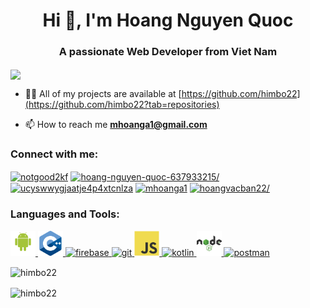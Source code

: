 <h1 align="center">Hi 👋, I'm Hoang Nguyen Quoc</h1>
<h3 align="center">A passionate Web Developer from Viet Nam</h3>

<img align="center" src="https://i.pinimg.com/originals/84/72/75/847275553f3271e0d722fd0807af9ebe.gif" width="500">

- 👨‍💻 All of my projects are available at [https://github.com/himbo22](https://github.com/himbo22?tab=repositories)

- 📫 How to reach me **mhoanga1@gmail.com**

<h3 align="left">Connect with me:</h3>
<p align="left">
<a href="https://dev.to/notgood2kf" target="blank"><img align="center" src="https://raw.githubusercontent.com/rahuldkjain/github-profile-readme-generator/master/src/images/icons/Social/devto.svg" alt="notgood2kf" height="30" width="40" /></a>
<a href="https://linkedin.com/in/hoang-nguyen-quoc-637933215/" target="blank"><img align="center" src="https://raw.githubusercontent.com/rahuldkjain/github-profile-readme-generator/master/src/images/icons/Social/linked-in-alt.svg" alt="hoang-nguyen-quoc-637933215/" height="30" width="40" /></a>
<a href="https://www.youtube.com/channel/UCYswWYGJAatJE4p4xtCnlZA" target="blank"><img align="center" src="https://raw.githubusercontent.com/rahuldkjain/github-profile-readme-generator/master/src/images/icons/Social/youtube.svg" alt="ucyswwygjaatje4p4xtcnlza" height="30" width="40" /></a>
<a href="https://www.hackerrank.com/mhoanga1" target="blank"><img align="center" src="https://raw.githubusercontent.com/rahuldkjain/github-profile-readme-generator/master/src/images/icons/Social/hackerrank.svg" alt="mhoanga1" height="30" width="40" /></a>
<a href="https://www.leetcode.com/hoangvacban22/" target="blank"><img align="center" src="https://raw.githubusercontent.com/rahuldkjain/github-profile-readme-generator/master/src/images/icons/Social/leet-code.svg" alt="hoangvacban22/" height="30" width="40" /></a>
</p>

<h3 align="left">Languages and Tools:</h3>
<p align="left"> <a href="https://developer.android.com" target="_blank" rel="noreferrer"> <img src="https://raw.githubusercontent.com/devicons/devicon/master/icons/android/android-original-wordmark.svg" alt="android" width="40" height="40"/> </a> <a href="https://www.w3schools.com/cpp/" target="_blank" rel="noreferrer"> <img src="https://raw.githubusercontent.com/devicons/devicon/master/icons/cplusplus/cplusplus-original.svg" alt="cplusplus" width="40" height="40"/> </a> <a href="https://firebase.google.com/" target="_blank" rel="noreferrer"> <img src="https://www.vectorlogo.zone/logos/firebase/firebase-icon.svg" alt="firebase" width="40" height="40"/> </a> <a href="https://git-scm.com/" target="_blank" rel="noreferrer"> <img src="https://www.vectorlogo.zone/logos/git-scm/git-scm-icon.svg" alt="git" width="40" height="40"/> </a> <a href="https://developer.mozilla.org/en-US/docs/Web/JavaScript" target="_blank" rel="noreferrer"> <img src="https://raw.githubusercontent.com/devicons/devicon/master/icons/javascript/javascript-original.svg" alt="javascript" width="40" height="40"/> </a> <a href="https://kotlinlang.org" target="_blank" rel="noreferrer"> <img src="https://www.vectorlogo.zone/logos/kotlinlang/kotlinlang-icon.svg" alt="kotlin" width="40" height="40"/> </a> <a href="https://nodejs.org" target="_blank" rel="noreferrer"> <img src="https://raw.githubusercontent.com/devicons/devicon/master/icons/nodejs/nodejs-original-wordmark.svg" alt="nodejs" width="40" height="40"/> </a> <a href="https://postman.com" target="_blank" rel="noreferrer"> <img src="https://www.vectorlogo.zone/logos/getpostman/getpostman-icon.svg" alt="postman" width="40" height="40"/> </a> </p>

<p><img align="center" src="https://github-readme-stats.vercel.app/api/top-langs?username=himbo22&show_icons=true&locale=en&layout=compact" alt="himbo22" /></p>

<p><img align="center" src="https://github-readme-streak-stats.herokuapp.com/?user=himbo22&" alt="himbo22" /></p>

